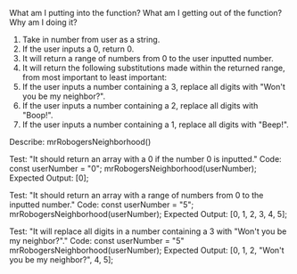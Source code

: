 What am I putting into the function?
What am I getting out of the function?
Why am I doing it?

1. Take in number from user as a string.
2. If the user inputs a 0, return 0.
3. It will return a range of numbers from 0 to the user inputted number.
4. It will return the following substitutions made within the returned range, from most important to least important:
5. If the user inputs a number containing a 3, replace all digits with "Won't you be my neighbor?".
6. If the user inputs a number containing a 2, replace all digits with "Boop!".
7. If the user inputs a number containing a 1, replace all digits with "Beep!".

Describe: mrRobogersNeighborhood()

Test: "It should return an array with a 0 if the number 0 is inputted."
Code:
const userNumber = "0";
mrRobogersNeighborhood(userNumber);
Expected Output: [0];

Test: "It should return an array with a range of numbers from 0 to the inputted number."
Code:
const userNumber = "5";
mrRobogersNeighborhood(userNumber);
Expected Output: [0, 1, 2, 3, 4, 5];

Test: "It will replace all digits in a number containing a 3 with "Won't you be my neighbor?"."
Code:
const userNumber = "5"
mrRobogersNeighborhood(userNumber);
Expected Output: [0, 1, 2, "Won't you be my neighbor?", 4, 5];



